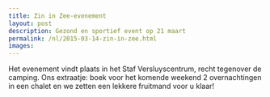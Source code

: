 ```yaml
---
title: Zin in Zee-evenement
layout: post
description: Gezond en sportief event op 21 maart
permalink: /nl/2015-03-14-zin-in-zee.html
images: 
---
```


Het evenement vindt plaats in het Staf Versluyscentrum, recht tegenover de camping. Ons extraatje: boek voor het komende weekend 2 overnachtingen in een chalet en we zetten een lekkere fruitmand voor u klaar!